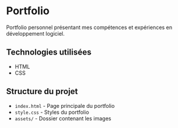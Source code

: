 # Portfolio

Portfolio personnel présentant mes compétences et expériences en développement logiciel.

## Technologies utilisées

- HTML
- CSS

## Structure du projet

- `index.html` - Page principale du portfolio
- `style.css` - Styles du portfolio
- `assets/` - Dossier contenant les images
